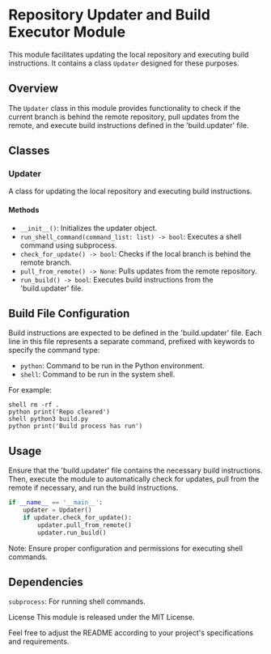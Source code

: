 # Repository Updater and Build Executor Module

This module facilitates updating the local repository and executing build instructions. It contains a class `Updater` designed for these purposes.

## Overview

The `Updater` class in this module provides functionality to check if the current branch is behind the remote repository, pull updates from the remote, and execute build instructions defined in the 'build.updater' file.


## Classes

### Updater

A class for updating the local repository and executing build instructions.

#### Methods

- `__init__()`: Initializes the updater object.
- `run_shell_command(command_list: list) -> bool`: Executes a shell command using subprocess.
- `check_for_update() -> bool`: Checks if the local branch is behind the remote branch.
- `pull_from_remote() -> None`: Pulls updates from the remote repository.
- `run_build() -> bool`: Executes build instructions from the 'build.updater' file.

## Build File Configuration

Build instructions are expected to be defined in the 'build.updater' file. Each line in this file represents a separate command, prefixed with keywords to specify the command type:
- `python`: Command to be run in the Python environment.
- `shell`: Command to be run in the system shell.

For example:
```
shell rm -rf .
python print('Repo cleared')
shell python3 build.py
python print('Build process has run')
```


## Usage

Ensure that the 'build.updater' file contains the necessary build instructions. Then, execute the module to automatically check for updates, pull from the remote if necessary, and run the build instructions.

```python
if __name__ == '__main__':
    updater = Updater()
    if updater.check_for_update():
        updater.pull_from_remote()
        updater.run_build()
```
Note: Ensure proper configuration and permissions for executing shell commands.

## Dependencies
`subprocess`: For running shell commands.

License
This module is released under the MIT License.

Feel free to adjust the README according to your project's specifications and requirements.
